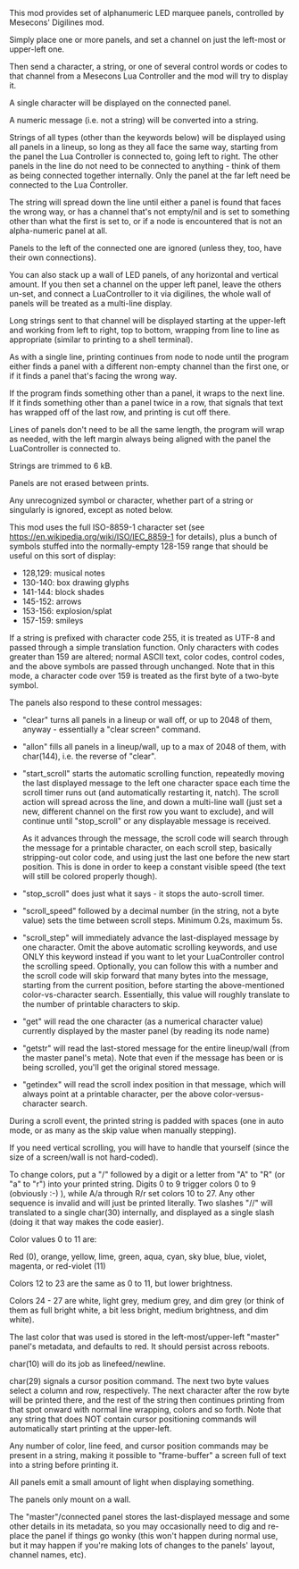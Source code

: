 This mod provides set of alphanumeric LED marquee panels, controlled by Mesecons' Digilines mod.

Simply place one or more panels, and set a channel on just the left-most or upper-left one.

Then send a character, a string, or one of several control words or codes to that channel from a Mesecons Lua Controller and the mod will try to display it.

A single character will be displayed on the connected panel.

A numeric message (i.e. not a string) will be converted into a string.

Strings of all types (other than the keywords below) will be displayed using all panels in a lineup, so long as they all face the same way, starting from the panel the Lua Controller is connected to, going left to right. The other panels in the line do not need to be connected to anything - think of them as being connected together internally. Only the panel at the far left need be connected to the Lua Controller.

The string will spread down the line until either a panel is found that faces the wrong way, or has a channel that's not empty/nil and is set to something other than what the first is set to, or if a node is encountered that is not an alpha-numeric panel at all.

Panels to the left of the connected one are ignored (unless they, too, have their own connections).

You can also stack up a wall of LED panels, of any horizontal and vertical amount. If you then set a channel on the upper left panel, leave the others un-set, and connect a LuaController to it via digilines, the whole wall of panels will be treated as a multi-line display.

Long strings sent to that channel will be displayed starting at the upper-left and working from left to right, top to bottom, wrapping from line to line as appropriate (similar to printing to a shell terminal).

As with a single line, printing continues from node to node until the program either finds a panel with a different non-empty channel than the first one, or if it finds a panel that's facing the wrong way.

If the program finds something other than a panel, it wraps to the next line. If it finds something other than a panel twice in a row, that signals that text has wrapped off of the last row, and printing is cut off there.

Lines of panels don't need to be all the same length, the program will wrap as needed, with the left margin always being aligned with the panel the LuaController is connected to.

Strings are trimmed to 6 kB.

Panels are not erased between prints.

Any unrecognized symbol or character, whether part of a string or singularly is ignored, except as noted below.

This mod uses the full ISO-8859-1 character set (see https://en.wikipedia.org/wiki/ISO/IEC_8859-1 for details), plus a bunch of symbols stuffed into the normally-empty 128-159 range that should be useful on this sort of display:

* 128,129: musical notes
* 130-140: box drawing glyphs
* 141-144: block shades
* 145-152: arrows
* 153-156: explosion/splat
* 157-159: smileys

If a string is prefixed with character code 255, it is treated as UTF-8 and passed through a simple translation function.  Only characters with codes greater than 159 are altered; normal ASCII text, color codes, control codes, and the above symbols are passed through unchanged.  Note that in this mode, a character code over 159 is treated as the first byte of a two-byte symbol.

The panels also respond to these control messages:

* "clear" turns all panels in a lineup or wall off, or up to 2048 of them, anyway - essentially a "clear screen" command.
* "allon" fills all panels in a lineup/wall, up to a max of 2048 of them, with char(144), i.e. the reverse of "clear".
* "start_scroll" starts the automatic scrolling function, repeatedly moving the last displayed message to the left one character space each time the scroll timer runs out (and automatically restarting it, natch).  The scroll action will spread across the line, and down a multi-line wall (just set a new, different channel on the first row you want to exclude), and will continue until "stop_scroll" or any displayable message is received.

	As it advances through the message, the scroll code will search through the message for a printable character, on each scroll step, basically stripping-out color code, and using just the last one before the new start position.  This is done in order to keep a constant visible speed (the text will still be colored properly though).
* "stop_scroll" does just what it says - it stops the auto-scroll timer.  
* "scroll_speed" followed by a decimal number (in the string, not a byte value) sets the time between scroll steps.  Minimum 0.2s, maximum 5s.
* "scroll_step" will immediately advance the last-displayed message by one character.  Omit the above automatic scrolling keywords, and use ONLY this keyword instead if you want to let your LuaController control the scrolling speed.  Optionally, you can follow this with a number and the scroll code will skip forward that many bytes into the message, starting from the current position, before starting the above-mentioned color-vs-character search.  Essentially, this value will roughly translate to the number of printable characters to skip.
* "get" will read the one character (as a numerical character value) currently displayed by the master panel (by reading its node name)
* "getstr" will read the last-stored message for the entire lineup/wall (from the master panel's meta).  Note that even if the message has been or is being scrolled, you'll get the original stored message.
* "getindex" will read the scroll index position in that message, which will always point at a printable character, per the above color-versus-character search.

During a scroll event, the printed string is padded with spaces (one in auto mode, or as many as the skip value when manually stepping).

If you need vertical scrolling, you will have to handle that yourself (since the size of a screen/wall is not hard-coded).

To change colors, put a "/" followed by a digit or a letter from "A" to "R" (or "a" to "r") into your printed string.  Digits 0 to 9 trigger colors 0 to 9 (obviously :-) ), while A/a through R/r set colors 10 to 27.  Any other sequence is invalid and will just be printed literally.  Two slashes "//" will translated to a single char(30) internally, and displayed as a single slash (doing it that way makes the code easier).

Color values 0 to 11 are:

Red (0), orange, yellow, lime, green, aqua, cyan, sky blue, blue, violet, magenta, or red-violet (11)

Colors 12 to 23 are the same as 0 to 11, but lower brightness.

Colors 24 - 27 are white, light grey, medium grey, and dim grey (or think of them as full bright white, a bit less bright, medium brightness, and dim white).

The last color that was used is stored in the left-most/upper-left "master" panel's metadata, and defaults to red. It should persist across reboots.

char(10) will do its job as linefeed/newline.

char(29) signals a cursor position command. The next two byte values select a column and row, respectively. The next character after the row byte will be printed there, and the rest of the string then continues printing from that spot onward with normal line wrapping, colors and so forth. Note that any string that does NOT contain cursor positioning commands will automatically start printing at the upper-left.

Any number of color, line feed, and cursor position commands may be present in a string, making it possible to "frame-buffer" a screen full of text into a string before printing it.

All panels emit a small amount of light when displaying something.

The panels only mount on a wall.

The "master"/connected panel stores the last-displayed message and some other details in its metadata, so you may occasionally need to dig and re-place the panel if things go wonky (this won't happen during normal use, but it may happen if you're making lots of changes to the panels' layout, channel names, etc).
